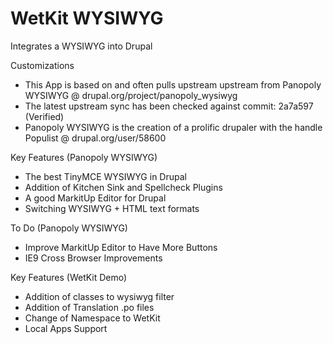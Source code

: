 WetKit WYSIWYG
================
Integrates a WYSIWYG into Drupal

Customizations
* This App is based on and often pulls upstream upstream from Panopoly WYSIWYG @ drupal.org/project/panopoly_wysiwyg
* The latest upstream sync has been checked against commit: 2a7a597 (Verified)
* Panopoly WYSIWYG is the creation of a prolific drupaler with the handle Populist @ drupal.org/user/58600

Key Features (Panopoly WYSIWYG)
* The best TinyMCE WYSIWYG in Drupal
* Addition of Kitchen Sink and Spellcheck Plugins
* A good MarkitUp Editor for Drupal
* Switching WYSIWYG + HTML text formats

To Do (Panopoly WYSIWYG)
* Improve MarkitUp Editor to Have More Buttons
* IE9 Cross Browser Improvements

Key Features (WetKit Demo)
* Addition of classes to wysiwyg filter
* Addition of Translation .po files
* Change of Namespace to WetKit
* Local Apps Support